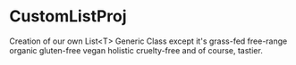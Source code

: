 # CustomListProj
Creation of our own List&lt;T> Generic Class except it's grass-fed free-range organic gluten-free vegan holistic cruelty-free and of course, tastier.
